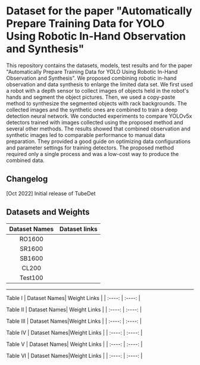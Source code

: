 # Dataset for the paper "Automatically Prepare Training Data for YOLO Using Robotic In-Hand Observation and Synthesis" 

This repository contains the datasets, models, test results and for the paper "Automatically Prepare Training Data for YOLO Using Robotic In-Hand Observation and Synthesis". We proposed combining robotic in-hand observation and data synthesis to enlarge the limited data set. We first used a robot with a depth sensor to collect images of objects held in the robot's hands and segment the object pictures. Then, we used a copy-paste method to synthesize the segmented objects with rack backgrounds. The collected images and the synthetic ones are combined to train a deep detection neural network. We conducted experiments to compare YOLOv5x detectors trained with images collected using the proposed method and several other methods. The results showed that combined observation and synthetic images led to comparable performance to manual data preparation. They provided a good guide on optimizing data configurations and parameter settings for training detectors. The proposed method required only a single process and was a low-cost way to produce the combined data.

## Changelog
[Oct 2022] Initial release of TubeDet
 
## Datasets and Weights
| Dataset Names| Dataset links |
| :----: | :----: |  
|RO1600| | |
|SR1600| | |
|SB1600| | |
|CL200| | |
|Test100| | 


---

Table I
| Dataset Names| Weight Links |
| :----: | :----: |


Table II
| Dataset Names| Weight Links |
| :----: | :----: |

Table III
| Dataset Names|Weight Links |
| :----: | :----: |

Table IV
| Dataset Names|Weight Links |
| :----: | :----: |

Table V
| Dataset Names| Weight Links |
| :----: | :----: |

Table VI
| Dataset Names|Weight Links |
| :----: | :----: |
